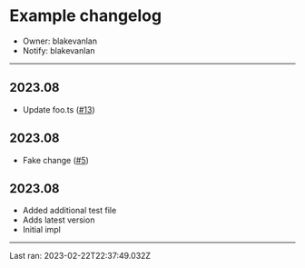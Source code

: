 # Example changelog
* Owner: blakevanlan
* Notify: blakevanlan

---

## 2023.08
* Update foo.ts ([#13](https://github.com/canary-technologies-corp/periodic-changelog-action/pull/13))

## 2023.08
* Fake change ([#5](https://github.com/canary-technologies-corp/periodic-changelog-action/pull/5))

## 2023.08
* Added additional test file
* Adds latest version
* Initial impl

---

Last ran: 2023-02-22T22:37:49.032Z